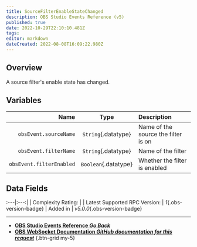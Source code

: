 ```yaml
---
title: SourceFilterEnableStateChanged
description: OBS Studio Events Reference (v5)
published: true
date: 2022-10-29T22:10:10.481Z
tags: 
editor: markdown
dateCreated: 2022-08-08T16:09:22.980Z
---
```


## Overview
A source filter's enable state has changed.

## Variables
Name | Type | Description | 
----:|:----:|:------------|
`obsEvent.sourceName` | `String`{.datatype} | Name of the source the filter is on
`obsEvent.filterName` | `String`{.datatype} | Name of the filter
`obsEvent.filterEnabled` | `Boolean`{.datatype} | Whether the filter is enabled

## Data Fields
:---|:---:|
| Complexity Rating: | <span class="stars stars--3"></span>
| Latest Supported RPC Version: | *1*{.obs-version-badge}
| Added in | *v5.0.0*{.obs-version-badge}

---

- [<i class="mdi mdi-chevron-left"></i>**OBS Studio Events Reference *Go Back***](/Broadcasters/OBS/Events)
- [<i class="mdi mdi-github"></i> **OBS WebSocket Documentation *GitHub documentation for this request***](https://github.com/obsproject/obs-websocket/blob/master/docs/generated/protocol.md#sourcefilterenablestatechanged)
{.btn-grid my-5}